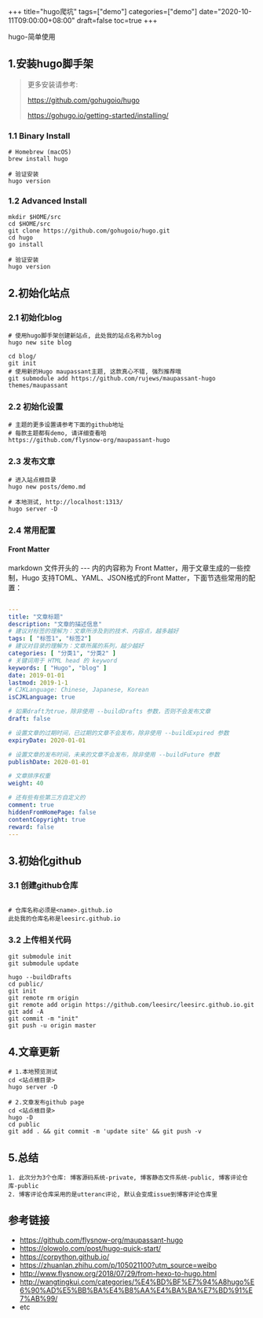 +++
title="hugo爬坑"
tags=["demo"]
categories=["demo"]
date="2020-10-11T09:00:00+08:00"
draft=false
toc=true
+++

<!-- 概要 -->
hugo-简单使用
<!--more-->

## 1.安装hugo脚手架

> 更多安装请参考:
>
> https://github.com/gohugoio/hugo
>
> https://gohugo.io/getting-started/installing/

### 1.1 Binary Install

```shell
# Homebrew (macOS)
brew install hugo

# 验证安装
hugo version
```

### 1.2 Advanced Install

```shell
mkdir $HOME/src
cd $HOME/src
git clone https://github.com/gohugoio/hugo.git
cd hugo
go install

# 验证安装
hugo version
```


## 2.初始化站点

### 2.1 初始化blog

```shell
# 使用hugo脚手架创建新站点, 此处我的站点名称为blog
hugo new site blog

cd blog/
git init
# 使用新的Hugo maupassant主题, 这款真心不错, 强烈推荐哦
git submodule add https://github.com/rujews/maupassant-hugo themes/maupassant
```

### 2.2 初始化设置

```shell
# 主题的更多设置请参考下面的github地址
# 每款主题都有demo, 请详细查看哈
https://github.com/flysnow-org/maupassant-hugo
```



### 2.3 发布文章

```shell
# 进入站点根目录
hugo new posts/demo.md

# 本地测试, http://localhost:1313/
hugo server -D
```

### 2.4 常用配置

#### Front Matter
markdown 文件开头的 --- 内的内容称为 Front Matter，用于文章生成的一些控制，Hugo 支持TOML、YAML、JSON格式的Front Matter，下面节选些常用的配置：
```yaml

---
title: "文章标题"
description: "文章的描述信息"
# 建议对标签的理解为：文章所涉及到的技术、内容点，越多越好
tags: [ "标签1", "标签2"]
# 建议对目录的理解为：文章所属的系列，越少越好
categories: [ "分类1", "分类2" ]
# 关键词用于 HTML head 的 keyword
keywords: [ "Hugo", "blog" ]
date: 2019-01-01
lastmod: 2019-1-1
# CJKLanguage: Chinese, Japanese, Korean
isCJKLanguage: true

# 如果draft为true，除非使用 --buildDrafts 参数，否则不会发布文章
draft: false

# 设置文章的过期时间，已过期的文章不会发布，除非使用 --buildExpired 参数
expiryDate: 2020-01-01

# 设置文章的发布时间，未来的文章不会发布，除非使用 --buildFuture 参数
publishDate: 2020-01-01

# 文章排序权重
weight: 40

# 还有些有些第三方自定义的
comment: true
hiddenFromHomePage: false
contentCopyright: true
reward: false
---
```

## 3.初始化github

### 3.1 创建github仓库

```shell

# 仓库名称必须是<name>.github.io
此处我的仓库名称是leesirc.github.io
```

### 3.2 上传相关代码

```shell
git submodule init
git submodule update
 
hugo --buildDrafts
cd public/
git init
git remote rm origin 
git remote add origin https://github.com/leesirc/leesirc.github.io.git
git add -A
git commit -m "init"
git push -u origin master
```

## 4.文章更新

```shell
# 1.本地预览测试
cd <站点根目录>
hugo server -D

# 2.文章发布github page
cd <站点根目录>
hugo -D
cd public
git add . && git commit -m 'update site' && git push -v

```

## 5.总结
```shell
1. 此次分为3个仓库: 博客源码系统-private, 博客静态文件系统-public, 博客评论仓库-public
2. 博客评论仓库采用的是utteranc评论, 默认会变成issue到博客评论仓库里
```

## 参考链接

+ https://github.com/flysnow-org/maupassant-hugo
+ https://olowolo.com/post/hugo-quick-start/
+ https://corpython.github.io/
+ https://zhuanlan.zhihu.com/p/105021100?utm_source=weibo
+ http://www.flysnow.org/2018/07/29/from-hexo-to-hugo.html
+ http://wangtingkui.com/categories/%E4%BD%BF%E7%94%A8hugo%E6%90%AD%E5%BB%BA%E4%B8%AA%E4%BA%BA%E7%BD%91%E7%AB%99/
+ etc